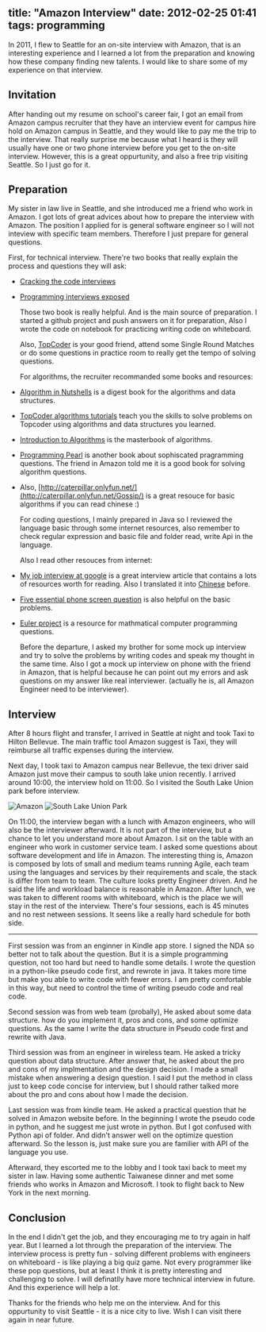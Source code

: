 title: "Amazon Interview"
date: 2012-02-25 01:41
tags: programming
---

  In 2011, I flew to Seattle for an on-site interview with Amazon, that is an interesting experience and I learned a lot from the preparation and knowing how these company finding new talents. I would like to share some of my experience on that interview.

## Invitation

  After handing out my resume on school's career fair, I got an email from Amazon campus recruiter that they have an interview event for campus hire hold on Amazon campus in Seattle, and they would like to pay me the trip to the interview. That really surprise me because what I heard is they will usually have one or two phone interview before you get to the on-site interview. However, this is a great oppurtunity, and also a free trip visiting Seattle. So I just go for it.

<!-- more -->

## Preparation

  My sister in law live in Seattle, and she introduced me a friend who work in Amazon. I got lots of great advices about how to prepare the interview with Amazon. The position I applied for is general software engineer so I will not inteview with specific team members. Therefore I just prepare for general questions.

  First, for technical interview. There're two books that really explain the process and questions they will ask:

* [Cracking the code interviews](http://www.amazon.com/Cracking-Coding-Interview-Fourth-Programming/dp/145157827X)
* [Programming interviews exposed](http://www.amazon.com/Programming-Interviews-Exposed-Secrets-Programmer/dp/047012167X/ref=sr_1_1?s=books&ie=UTF8&qid=1330300919&sr=1-1)

  Those two book is really helpful. And is the main source of preparation. I started a github project and push answers on it for preparation, Also I wrote the code on notebook for practicing writing code on whiteboard.

  Also, [TopCoder](http://www.topcoder.com/) is your good friend, attend some Single Round Matches or do some questions in practice room to really get the tempo of solving questions.

  For algorithms, the recruiter recommanded some books and resources:

* [Algorithm in Nutshells](http://www.amazon.com/Algorithms-Nutshell-OReilly-George-Heineman/dp/059651624X/ref=sr_1_1?ie=UTF8&qid=1330301272&sr=8-1) is a digest book for the algorithms and data structures.
* [TopCoder algorithms tutorials](http://www.topcoder.com/tc?d1=tutorials&d2=alg_index&module=Static) teach you the skills to solve problems on Topcoder using algorithms and data structures you learned.
* [Introduction to Algorithms](http://www.amazon.com/Introduction-Algorithms-Thomas-H-Cormen/dp/0262033844/ref=sr_1_1?s=books&ie=UTF8&qid=1330301457&sr=1-1) is the masterbook of algorithms.
* [Programming Pearl](http://www.amazon.com/Programming-Pearls-2nd-Jon-Bentley/dp/0201657880) is another book about sophiscated pragramming questions. The friend in Amazon told me it is a good book for solving algorithm questions.
* Also, [http://caterpillar.onlyfun.net/](http://caterpillar.onlyfun.net/Gossip/) is a great resouce for basic algorithms if you can read chinese :)

  For coding questions, I mainly prepared in Java so I reviewed the language basic through some internet resources, also remember to check regular expression and basic file and folder read, write Api in the language.

  Also I read other resouces from internet:
* [My job interview at google](http://www.catonmat.net/blog/my-job-interview-at-google/) is a great interview article that contains a lots of resources worth for reading. Also I translated it into [Chinese](http://neethack.blogspot.com/2010/01/my-job-interview-at-google-google.html) before.
* [Five essential phone screen question](https://sites.google.com/site/steveyegge2/five-essential-phone-screen-questions) is also helpful on the basic problems.
* [Euler project](http://projecteuler.net/) is a resource for mathmatical computer programming questions.

  Before the departure, I asked my brother for some mock up interview and try to solve the problems by writing codes and speak my thought in the same time. Also I got a mock up interview on phone with the friend in Amazon, that is helpful because he can point out my errors and ask questions on my answer like real interviewer. (actually he is, all Amazon Engineer need to be interviewer).

## Interview

  After 8 hours flight and transfer, I arrived in Seattle at night and took Taxi to Hilton Bellevue. The main traffic tool Amazon suggest is Taxi, they will reimburse all traffic expenses during the interview. 
  
  Next day, I took taxi to Amazon campus near Bellevue, the texi driver said Amazon just move their campus to south lake union recently. I arrived around 10:00, the interview hold on 11:00. So I visited the South Lake Union park before interview.

  ![Amazon](https://lh5.googleusercontent.com/-d81HUr6PFYM/T0spwNwRIQI/AAAAAAAABPU/znY3hTZWpTs/s640/P1010155.JPG)
  ![South Lake Union Park](https://lh6.googleusercontent.com/-QboFdHY-fnk/T0sp9MSy43I/AAAAAAAABPc/uDJWErDFpuA/s640/P1010165.JPG)

  On 11:00, the interview began with a lunch with Amazon engineers, who will also be the interviewer afterward. It is not part of the interview, but a chance to let you understand more about Amazon. I sit on the table with an engineer who work in customer service team. I asked some questions about software development and life in Amazon. The interesting thing is, Amazon is composed by lots of small and medium teams running Agile, each team using the languages and services by their requirements and scale, the stack is differ from team to team. The culture looks pretty Engineer driven. And he said the life and workload balance is reasonable in Amazon.
  After lunch, we was taken to different rooms with whiteboard, which is the place we will stay in the rest of the interview. There's four sessions, each is 45 minutes and no rest netween sessions. It seens like a really hard schedule for both side.


----------------------


  First session was from an enginner in Kindle app store. I signed the NDA so better not to talk about the question. But it is a simple programming question, not too hard but need to handle some details. I wrote the question in a python-like pseudo code first, and rewrote in java. It takes more time but make you able to write code with fewer errors. I am pretty comfortable in this way, but need to control the time of writing pseudo code and real code.

  Second session was from web team (probally), He asked about some data structure. how do you implement it, pros and cons, and some optimize questions. As the same I write the data structure in Pseudo code first and rewrite with Java.

  Third session was from an engineer in wireless team. He asked a tricky question about data structure. After answer that, he asked about the pro and cons of my implmentation and the design decision. I made a small mistake when answering a design question. I said I put the method in class just to keep code concise for interview, but I should rather talked more about the pro and cons about how I made the decision.

  Last session was from kindle team. He asked a practical question that he solved in Amazon website before. In the beginning I wrote the pseudo code in python, and he suggest me just wrote in python. But I got confused with Python api of folder. And didn't answer well on the optimize question afterward. So the lesson is, just make sure you are familier with API of the language you use. 

  Afterward, they escorted me to the lobby and I took taxi back to meet my sister in law. Having some authentic Taiwanese dinner and met some friends who works in Amazon and Microsoft. I took to flight back to New York in the next morning.

## Conclusion

  In the end I didn't get the job, and they encouraging me to try again in half year. But I learned a lot through the preparation of the interview. The interview process is pretty fun - solving different problems with engineers on whiteboard - is like playing a big quiz game. Not every programmer like these pop questions, but at least I think it is pretty interesting and challenging to solve. I will definatlly have more technical interview in future. And this experience will help a lot. 

  Thanks for the friends who help me on the interview. And for this oppurtunity to visit Seattle - it is a nice city to live. Wish I can visit there again in near future.
